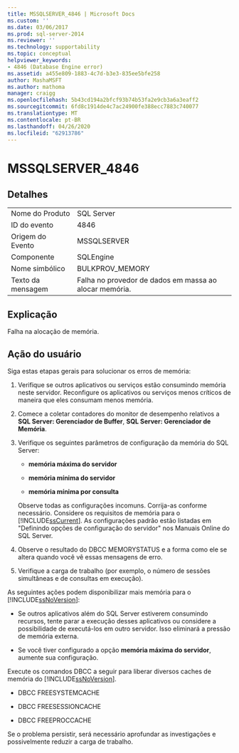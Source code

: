 ```yaml
---
title: MSSQLSERVER_4846 | Microsoft Docs
ms.custom: ''
ms.date: 03/06/2017
ms.prod: sql-server-2014
ms.reviewer: ''
ms.technology: supportability
ms.topic: conceptual
helpviewer_keywords:
- 4846 (Database Engine error)
ms.assetid: a455e809-1883-4c7d-b3e3-835ee5bfe258
author: MashaMSFT
ms.author: mathoma
manager: craigg
ms.openlocfilehash: 5b43cd194a2bfcf93b74b53fa2e9cb3a6a3eaff2
ms.sourcegitcommit: 6fd8c1914de4c7ac24900fe388ecc7883c740077
ms.translationtype: MT
ms.contentlocale: pt-BR
ms.lasthandoff: 04/26/2020
ms.locfileid: "62913786"
---
```

# <a name="mssqlserver_4846"></a>MSSQLSERVER_4846
    
## <a name="details"></a>Detalhes  
  
|||  
|-|-|  
|Nome do Produto|SQL Server|  
|ID do evento|4846|  
|Origem do Evento|MSSQLSERVER|  
|Componente|SQLEngine|  
|Nome simbólico|BULKPROV_MEMORY|  
|Texto da mensagem|Falha no provedor de dados em massa ao alocar memória.|  
  
## <a name="explanation"></a>Explicação  
 Falha na alocação de memória.  
  
## <a name="user-action"></a>Ação do usuário  
 Siga estas etapas gerais para solucionar os erros de memória:  
  
1.  Verifique se outros aplicativos ou serviços estão consumindo memória neste servidor. Reconfigure os aplicativos ou serviços menos críticos de maneira que eles consumam menos memória.  
  
2.  Comece a coletar contadores do monitor de desempenho relativos a **SQL Server: Gerenciador de Buffer**, **SQL Server: Gerenciador de Memória**.  
  
3.  Verifique os seguintes parâmetros de configuração da memória do SQL Server:  
  
    -   **memória máxima do servidor**  
  
    -   **memória mínima do servidor**  
  
    -   **memória mínima por consulta**  
  
     Observe todas as configurações incomuns. Corrija-as conforme necessário. Considere os requisitos de memória para o [!INCLUDE[ssCurrent](../../includes/sscurrent-md.md)]. As configurações padrão estão listadas em "Definindo opções de configuração do servidor" nos Manuais Online do SQL Server.  
  
4.  Observe o resultado do DBCC MEMORYSTATUS e a forma como ele se altera quando você vê essas mensagens de erro.  
  
5.  Verifique a carga de trabalho (por exemplo, o número de sessões simultâneas e de consultas em execução).  
  
 As seguintes ações podem disponibilizar mais memória para o [!INCLUDE[ssNoVersion](../../includes/ssnoversion-md.md)]:  
  
-   Se outros aplicativos além do SQL Server estiverem consumindo recursos, tente parar a execução desses aplicativos ou considere a possibilidade de executá-los em outro servidor. Isso eliminará a pressão de memória externa.  
  
-   Se você tiver configurado a opção **memória máxima do servidor**, aumente sua configuração.  
  
 Execute os comandos DBCC a seguir para liberar diversos caches de memória do [!INCLUDE[ssNoVersion](../../includes/ssnoversion-md.md)].  
  
-   DBCC FREESYSTEMCACHE  
  
-   DBCC FREESESSIONCACHE  
  
-   DBCC FREEPROCCACHE  
  
 Se o problema persistir, será necessário aprofundar as investigações e possivelmente reduzir a carga de trabalho.  
  
  
